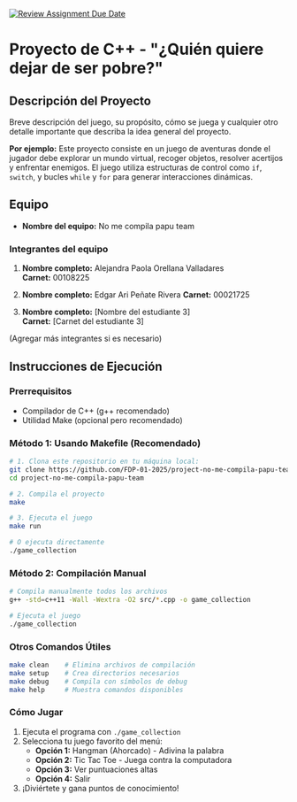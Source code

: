 [![Review Assignment Due Date](https://classroom.github.com/assets/deadline-readme-button-22041afd0340ce965d47ae6ef1cefeee28c7c493a6346c4f15d667ab976d596c.svg)](https://classroom.github.com/a/mi1WNrHU)
# Proyecto de C++ - "¿Quién quiere dejar de ser pobre?"

## Descripción del Proyecto

Breve descripción del juego, su propósito, cómo se juega y cualquier otro detalle importante que describa la idea general del proyecto.

**Por ejemplo:**
Este proyecto consiste en un juego de aventuras donde el jugador debe explorar un mundo virtual, recoger objetos, resolver acertijos y enfrentar enemigos. El juego utiliza estructuras de control como `if`, `switch`, y bucles `while` y `for` para generar interacciones dinámicas.

## Equipo

- **Nombre del equipo:**  No me compila papu team 

### Integrantes del equipo

1. **Nombre completo:** Alejandra Paola Orellana Valladares  
   **Carnet:** 00108225

2. **Nombre completo:** Edgar Ari Peñate Rivera
   **Carnet:** 00021725

3. **Nombre completo:** [Nombre del estudiante 3]  
   **Carnet:** [Carnet del estudiante 3]

(Agregar más integrantes si es necesario)

## Instrucciones de Ejecución

   ### Prerrequisitos
   - Compilador de C++ (g++ recomendado)
   - Utilidad Make (opcional pero recomendado)

   ### Método 1: Usando Makefile (Recomendado)
   ```bash
   # 1. Clona este repositorio en tu máquina local:
   git clone https://github.com/FDP-01-2025/project-no-me-compila-papu-team.git
   cd project-no-me-compila-papu-team

   # 2. Compila el proyecto
   make

   # 3. Ejecuta el juego
   make run

   # O ejecuta directamente
   ./game_collection
   ```

   ### Método 2: Compilación Manual
   ```bash
   # Compila manualmente todos los archivos
   g++ -std=c++11 -Wall -Wextra -O2 src/*.cpp -o game_collection

   # Ejecuta el juego
   ./game_collection
   ```

   ### Otros Comandos Útiles
   ```bash
   make clean    # Elimina archivos de compilación
   make setup    # Crea directorios necesarios
   make debug    # Compila con símbolos de debug
   make help     # Muestra comandos disponibles
   ```

   ### Cómo Jugar
   1. Ejecuta el programa con `./game_collection`
   2. Selecciona tu juego favorito del menú:
      - **Opción 1:** Hangman (Ahorcado) - Adivina la palabra
      - **Opción 2:** Tic Tac Toe - Juega contra la computadora
      - **Opción 3:** Ver puntuaciones altas
      - **Opción 4:** Salir
   3. ¡Diviértete y gana puntos de conocimiento!

